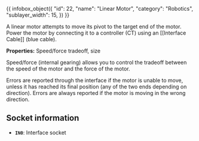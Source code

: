 {{ infobox_object({
	"id": 22,
	"name": "Linear Motor",
	"category": "Robotics",
	"sublayer_width": 15,
}) }}

A linear motor attempts to move its pivot to the target end of the motor. Power the motor by connecting it to a controller (CT) using an [[Interface Cable]] (blue cable).

**Properties:** Speed/force tradeoff, size

Speed/force (internal gearing) allows you to control the tradeoff between the speed of the motor and the force of the motor.

Errors are reported through the interface if the motor is unable to move, unless it has reached its final position (any of the two ends depending on direction). Errors are always reported if the motor is moving in the wrong direction.

## Socket information
- **`IN0`**: Interface socket